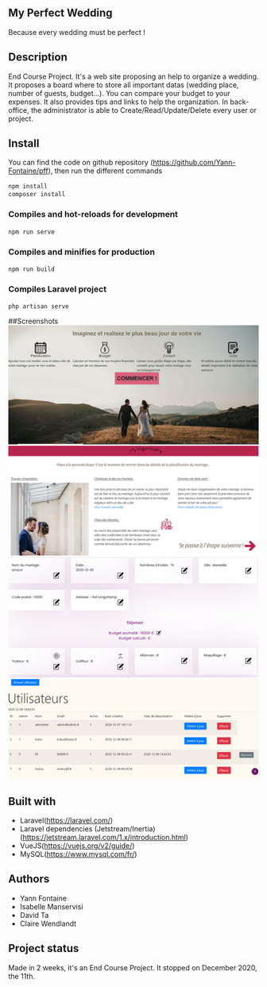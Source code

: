 ## My Perfect Wedding
Because every wedding must be perfect !

## Description
End Course Project.
It's a web site proposing an help to organize a wedding.
It proposes a board where to store all important datas (wedding place, number of guests, budget...). You can compare your budget to your expenses.
It also provides tips and links to help the organization.
In back-office, the administrator is able to Create/Read/Update/Delete every user or project.

## Install
You can find the code on github repository (https://github.com/Yann-Fontaine/pff), then run the different commands
```
npm install
composer install
```

### Compiles and hot-reloads for development
```
npm run serve
```

### Compiles and minifies for production
```
npm run build
```

### Compiles Laravel project
```
php artisan serve
```

##Screenshots
![](public/Screen1.png)
![](public/Screen2.png)
![](public/Screen3.png)
![](public/Screen.png)

## Built with
- Laravel(https://laravel.com/)
- Laravel dependencies (Jetstream/Inertia)(https://jetstream.laravel.com/1.x/introduction.html)
- VueJS(https://vuejs.org/v2/guide/)
- MySQL(https://www.mysql.com/fr/)

## Authors
- Yann Fontaine
- Isabelle Manservisi  
- David Ta  
- Claire Wendlandt

## Project status
Made in 2 weeks, it's an End Course Project. It stopped on December 2020, the 11th. 
